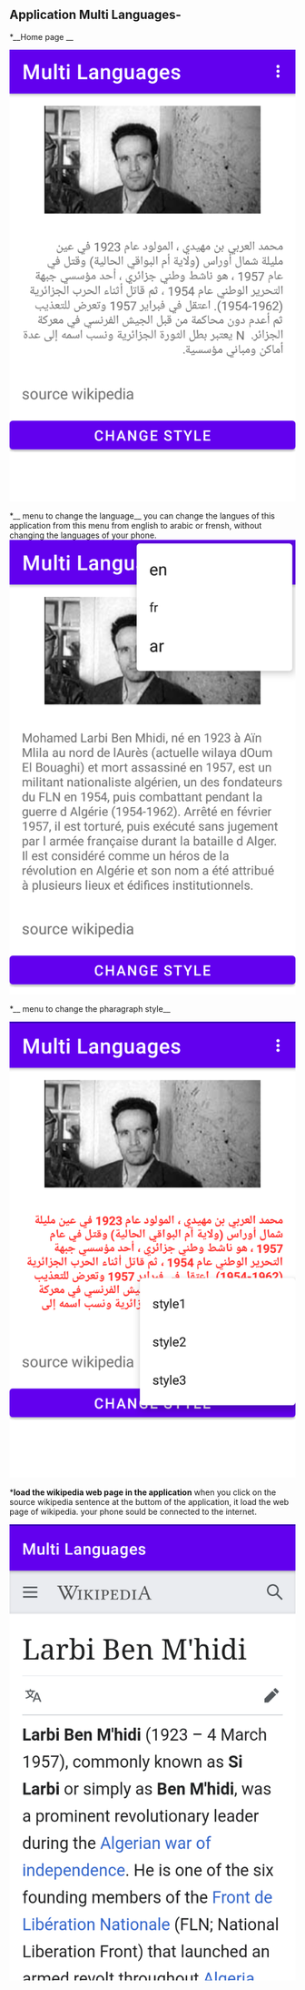 ## Application Multi Languages-
     
 *__Home page __ 

  ![home page](https://github.com/ibtissembdh/ApplicationMultiLanguages/blob/main/images/1.png)
     
 *__ menu to change the language__
   you can change the langues of this application from this menu from english to arabic or frensh, without changing the languages of your phone.
  ![home page](https://github.com/ibtissembdh/ApplicationMultiLanguages/blob/main/images/2.png)
       
  *__ menu to change the pharagraph style__
 
  ![home page](https://github.com/ibtissembdh/ApplicationMultiLanguages/blob/main/images/3.png)
       
  *__load the wikipedia web page in the application__
  when you click on the source wikipedia sentence at the buttom of the application, it load the web page of wikipedia. your phone sould be connected to the internet.
       
   ![home page](https://github.com/ibtissembdh/ApplicationMultiLanguages/blob/main/images/4.png)
     
